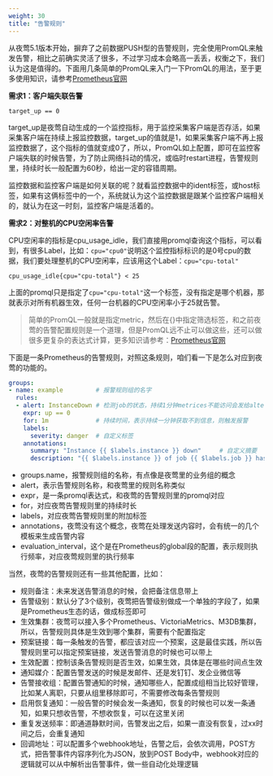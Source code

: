 ```yaml
---
weight: 30
title: "告警规则"
---
```


从夜莺5.1版本开始，摒弃了之前数据PUSH型的告警规则，完全使用PromQL来触发告警，相比之前确实灵活了很多，不过学习成本会略高一丢丢，权衡之下，我们认为这是值得的。下面用几条简单的PromQL来入门一下PromQL的用法，至于更多使用知识，请参考[Prometheus官网](https://prometheus.io/)

**需求1：客户端失联告警**

```
target_up == 0
```

target_up是夜莺自动生成的一个监控指标，用于监控采集客户端是否存活，如果采集客户端在持续上报监控数据，target_up的值就是1，如果采集客户端不再上报监控数据了，这个指标的值就变成0了，所以，PromQL如上配置，即可在监控客户端失联的时候告警，为了防止网络抖动的情况，或临时restart进程，告警规则里，持续时长一般配置为60秒，给出一定的容错周期。

监控数据和监控客户端是如何关联的呢？就看监控数据中的ident标签，或host标签，如果有这俩标签中的一个，系统就认为这个监控数据是跟某个监控客户端相关的，就认为在这一时刻，监控客户端是活着的。

**需求2：对整机的CPU空闲率告警**

CPU空闲率的指标是cpu_usage_idle，我们直接用promql查询这个指标，可以看到，有很多Label，比如：`cpu="cpu0"`说明这个监控指标标识的是0号cpu的数据，我们要处理整机的CPU空闲率，应该用这个Label：`cpu="cpu-total"`

```
cpu_usage_idle{cpu="cpu-total"} < 25
```

上面的promql只是指定了`cpu="cpu-total"`这一个标签，没有指定是哪个机器，那就表示对所有机器生效，任何一台机器的CPU空闲率小于25就告警。

> 简单的PromQL一般就是指定metric，然后在{}中指定筛选标签，和之前夜莺的告警配置规则是一个道理，但是PromQL远不止可以做这些，还可以做很多更复杂的表达式计算，更多知识请参考：[Prometheus官网](https://prometheus.io/)

下面是一条Prometheus的告警规则，对照这条规则，咱们看一下是怎么对应到夜莺的功能的。

```yaml
groups:
- name: example         # 报警规则组的名字
  rules:
  - alert: InstanceDown # 检测job的状态，持续1分钟metrices不能访问会发给altermanager进行报警
    expr: up == 0
    for: 1m             # 持续时间，表示持续一分钟获取不到信息，则触发报警
    labels:
      severity: danger  # 自定义标签
    annotations:
      summary: "Instance {{ $labels.instance }} down"     # 自定义摘要 
      description: "{{ $labels.instance }} of job {{ $labels.job }} has been down for more than
```

- groups.name，报警规则组的名称，有点像是夜莺里的业务组的概念
- alert，表示告警规则名称，和夜莺里的规则名称类似
- expr，是一条promql表达式，和夜莺的告警规则里的promql对应
- for，对应夜莺告警规则里的持续时长
- labels，对应夜莺告警规则里的附加标签
- annotations，夜莺没有这个概念，夜莺在处理发送内容时，会有统一的几个模板来生成告警内容
- evaluation_interval，这个是在Prometheus的global段的配置，表示规则执行频率，对应夜莺规则里的执行频率

当然，夜莺的告警规则还有一些其他配置，比如：

- 规则备注：未来发送告警消息的时候，会把备注信息带上
- 告警级别：默认分了3个级别，夜莺把告警级别做成一个单独的字段了，如果是Prometheus生态的话，做成标签即可
- 生效集群：夜莺可以接入多个Prometheus、VictoriaMetrics、M3DB集群，所以，告警规则具体是生效到哪个集群，需要有个配置指定
- 预案链接：每一条触发的告警，都应该对应一个预案，这是最佳实践，所以告警规则里可以指定预案链接，发送告警消息的时候也可以带上
- 生效配置：控制该条告警规则是否生效，如果生效，具体是在哪些时间点生效
- 通知媒介：配置告警发送的时候是发邮件、还是发钉钉、发企业微信等
- 告警接收组：配置告警通知的时候，通知哪些人，配置成组相当比较好管理，比如某人离职，只要从组里移除即可，不需要修改每条告警规则
- 启用恢复通知：一般告警的时候会发一条通知，恢复的时候也可以发一条通知，如果只想收告警，不想收恢复，可以在这里关闭
- 重复发送频率：即通道静默时间，告警发出之后，如果一直没有恢复，过xx时间之后，会重复通知
- 回调地址：可以配置多个webhook地址，告警之后，会依次调用，POST方式，把告警事件内容序列化为JSON，放到POST Body中，webhook对应的逻辑就可以从中解析出告警事件，做一些自动化处理逻辑
